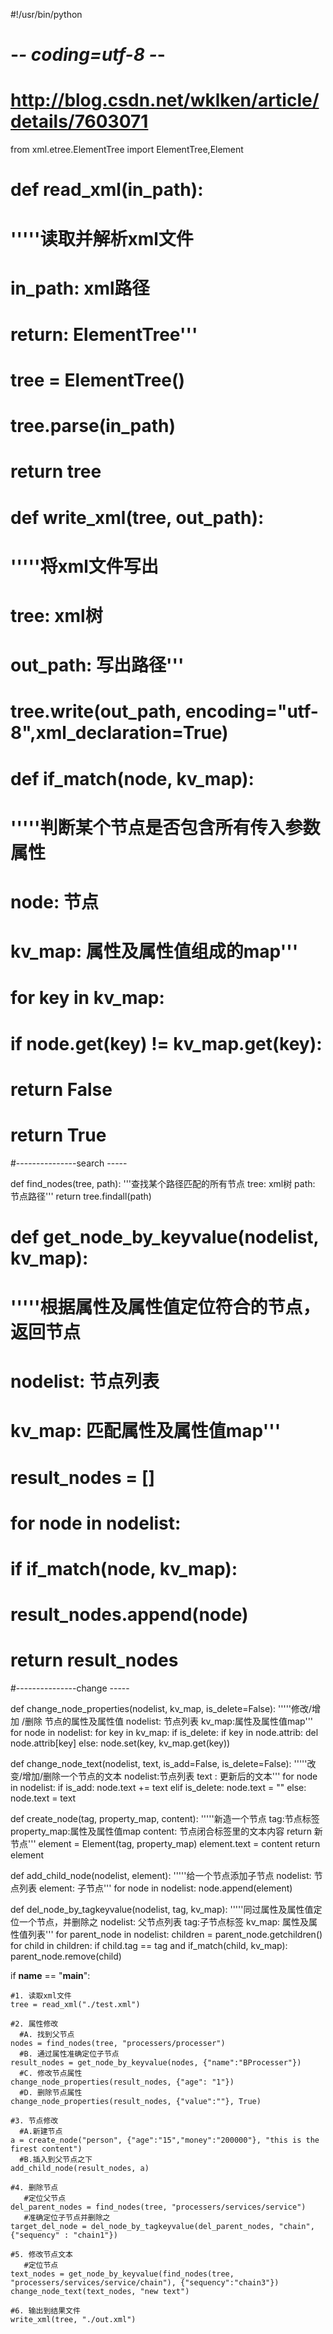 #!/usr/bin/python
# -*- coding=utf-8 -*-
# http://blog.csdn.net/wklken/article/details/7603071

from xml.etree.ElementTree import ElementTree,Element

# def read_xml(in_path):
#     '''''读取并解析xml文件
#        in_path: xml路径
#        return: ElementTree'''
#     tree = ElementTree()
#     tree.parse(in_path)
#     return tree

# def write_xml(tree, out_path):
#     '''''将xml文件写出
#        tree: xml树
#        out_path: 写出路径'''
#     tree.write(out_path, encoding="utf-8",xml_declaration=True)

# def if_match(node, kv_map):
#     '''''判断某个节点是否包含所有传入参数属性
#        node: 节点
#        kv_map: 属性及属性值组成的map'''
#     for key in kv_map:
#         if node.get(key) != kv_map.get(key):
#             return False
#     return True

#---------------search -----

def find_nodes(tree, path):
    '''查找某个路径匹配的所有节点
       tree: xml树
       path: 节点路径'''
    return tree.findall(path)


# def get_node_by_keyvalue(nodelist, kv_map):
#     '''''根据属性及属性值定位符合的节点，返回节点
#        nodelist: 节点列表
#        kv_map: 匹配属性及属性值map'''
#     result_nodes = []
#     for node in nodelist:
#         if if_match(node, kv_map):
#             result_nodes.append(node)
#     return result_nodes

#---------------change -----

def change_node_properties(nodelist, kv_map, is_delete=False):
    '''''修改/增加 /删除 节点的属性及属性值
       nodelist: 节点列表
       kv_map:属性及属性值map'''
    for node in nodelist:
        for key in kv_map:
            if is_delete:
                if key in node.attrib:
                    del node.attrib[key]
            else:
                node.set(key, kv_map.get(key))

def change_node_text(nodelist, text, is_add=False, is_delete=False):
    '''''改变/增加/删除一个节点的文本
       nodelist:节点列表
       text : 更新后的文本'''
    for node in nodelist:
        if is_add:
            node.text += text
        elif is_delete:
            node.text = ""
        else:
            node.text = text

def create_node(tag, property_map, content):
    '''''新造一个节点
       tag:节点标签
       property_map:属性及属性值map
       content: 节点闭合标签里的文本内容
       return 新节点'''
    element = Element(tag, property_map)
    element.text = content
    return element

def add_child_node(nodelist, element):
    '''''给一个节点添加子节点
       nodelist: 节点列表
       element: 子节点'''
    for node in nodelist:
        node.append(element)

def del_node_by_tagkeyvalue(nodelist, tag, kv_map):
    '''''同过属性及属性值定位一个节点，并删除之
       nodelist: 父节点列表
       tag:子节点标签
       kv_map: 属性及属性值列表'''
    for parent_node in nodelist:
        children = parent_node.getchildren()
        for child in children:
            if child.tag == tag and if_match(child, kv_map):
                parent_node.remove(child)



if __name__ == "__main__":

    #1. 读取xml文件
    tree = read_xml("./test.xml")

    #2. 属性修改
      #A. 找到父节点
    nodes = find_nodes(tree, "processers/processer")
      #B. 通过属性准确定位子节点
    result_nodes = get_node_by_keyvalue(nodes, {"name":"BProcesser"})
      #C. 修改节点属性
    change_node_properties(result_nodes, {"age": "1"})
      #D. 删除节点属性
    change_node_properties(result_nodes, {"value":""}, True)

    #3. 节点修改
      #A.新建节点
    a = create_node("person", {"age":"15","money":"200000"}, "this is the firest content")
      #B.插入到父节点之下
    add_child_node(result_nodes, a)

    #4. 删除节点
       #定位父节点
    del_parent_nodes = find_nodes(tree, "processers/services/service")
       #准确定位子节点并删除之
    target_del_node = del_node_by_tagkeyvalue(del_parent_nodes, "chain", {"sequency" : "chain1"})

    #5. 修改节点文本
       #定位节点
    text_nodes = get_node_by_keyvalue(find_nodes(tree, "processers/services/service/chain"), {"sequency":"chain3"})
    change_node_text(text_nodes, "new text")

    #6. 输出到结果文件
    write_xml(tree, "./out.xml")
